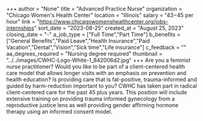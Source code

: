 +++
author = "None"
title = "Advanced Practice Nurse"
organization = "Chicago Women's Health Center"
location = "Illinois"
salary = "$43-$45 per hour"
link = "https://www.chicagowomenshealthcenter.org/jobs-internships"
sort_date = "2023-08-25"
created_at = "August 25, 2023"
closing_date = "-"
a_job_type = ["Full Time","Part Time"]
b_benefits = ["General Benefits","Paid Leave","Health Insurance","Paid Vacation","Dental","Vision","Sick time","Life insurance"]
c_feedback = ""
aa_degrees_required = "Nursing degree required"
thumbnail = "../../images/CWHC-Logo-White-1_842006d2.jpg"
+++
Are you a feminist nurse practitioner? Would you like to be part of a client-centered health care model that allows longer visits with an emphasis on prevention and health education? Is providing care that is fat-positive, trauma-informed and guided by harm-reduction important to you? CWHC has taken part in radical client-centered care for the past 45 plus years. This position will include extensive training on providing trauma informed gynecology from a reproductive justice lens as well providing gender affirming hormone therapy using an informed consent model.